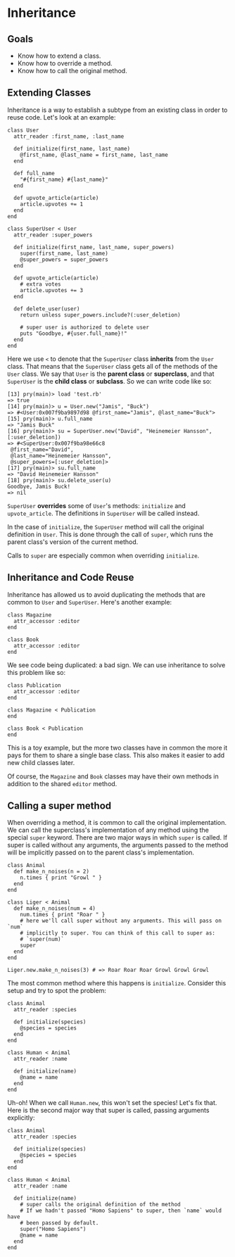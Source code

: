 # Inheritance

## Goals

*   Know how to extend a class.
*   Know how to override a method.
*   Know how to call the original method.

## Extending Classes

Inheritance is a way to establish a subtype from an existing class in order to reuse code. Let's look at an example:

    class User
      attr_reader :first_name, :last_name

      def initialize(first_name, last_name)
        @first_name, @last_name = first_name, last_name
      end

      def full_name
        "#{first_name} #{last_name}"
      end

      def upvote_article(article)
        article.upvotes += 1
      end
    end

    class SuperUser < User
      attr_reader :super_powers

      def initialize(first_name, last_name, super_powers)
        super(first_name, last_name)
        @super_powers = super_powers
      end

      def upvote_article(article)
        # extra votes
        article.upvotes += 3
      end

      def delete_user(user)
        return unless super_powers.include?(:user_deletion)

        # super user is authorized to delete user
        puts "Goodbye, #{user.full_name}!"
      end
    end

Here we use `<` to denote that the `SuperUser` class **inherits** from the `User` class. That means that the `SuperUser` class gets all of the methods of the `User` class. We say that `User` is the **parent class** or **superclass**, and that `SuperUser` is the **child class** or **subclass**. So we can write code like so:

    [13] pry(main)> load 'test.rb'
    => true
    [14] pry(main)> u = User.new("Jamis", "Buck")
    => #<User:0x007f9ba9897d98 @first_name="Jamis", @last_name="Buck">
    [15] pry(main)> u.full_name
    => "Jamis Buck"
    [16] pry(main)> su = SuperUser.new("David", "Heinemeier Hansson", [:user_deletion])
    => #<SuperUser:0x007f9ba98e66c8
     @first_name="David",
     @last_name="Heinemeier Hansson",
     @super_powers=[:user_deletion]>
    [17] pry(main)> su.full_name
    => "David Heinemeier Hansson"
    [18] pry(main)> su.delete_user(u)
    Goodbye, Jamis Buck!
    => nil

`SuperUser` **overrides** some of `User`'s methods: `initialize` and `upvote_article`. The definitions in `SuperUser` will be called instead.

In the case of `initialize`, the `SuperUser` method will call the original definition in `User`. This is done through the call of `super`, which runs the parent class's version of the current method.

Calls to `super` are especially common when overriding `initialize`.

## Inheritance and Code Reuse

Inheritance has allowed us to avoid duplicating the methods that are common to `User` and `SuperUser`. Here's another example:

    class Magazine
      attr_accessor :editor
    end

    class Book
      attr_accessor :editor
    end

We see code being duplicated: a bad sign. We can use inheritance to solve this problem like so:

    class Publication
      attr_accessor :editor
    end

    class Magazine < Publication
    end

    class Book < Publication
    end

This is a toy example, but the more two classes have in common the more it pays for them to share a single base class. This also makes it easier to add new child classes later.

Of course, the `Magazine` and `Book` classes may have their own methods in addition to the shared `editor` method.

## Calling a super method

When overriding a method, it is common to call the original implementation. We can call the superclass's implementation of any method using the special `super` keyword. There are two major ways in which `super` is called. If super is called without any arguments, the arguments passed to the method will be implicitly passed on to the parent class's implementation.

    class Animal
      def make_n_noises(n = 2)
        n.times { print "Growl " }
      end
    end

    class Liger < Animal
      def make_n_noises(num = 4)
        num.times { print "Roar " }
        # here we'll call super without any arguments. This will pass on `num`
        # implicitly to super. You can think of this call to super as:
        # `super(num)`
        super
      end
    end

    Liger.new.make_n_noises(3) # => Roar Roar Roar Growl Growl Growl

The most common method where this happens is `initialize`. Consider this setup and try to spot the problem:

    class Animal
      attr_reader :species

      def initialize(species)
        @species = species
      end
    end

    class Human < Animal
      attr_reader :name

      def initialize(name)
        @name = name
      end
    end

Uh-oh! When we call `Human.new`, this won't set the species! Let's fix that. Here is the second major way that super is called, passing arguments explicitly:

    class Animal
      attr_reader :species

      def initialize(species)
        @species = species
      end
    end

    class Human < Animal
      attr_reader :name

      def initialize(name)
        # super calls the original definition of the method
        # If we hadn't passed "Homo Sapiens" to super, then `name` would have
        # been passed by default.
        super("Homo Sapiens")
        @name = name
      end
    end